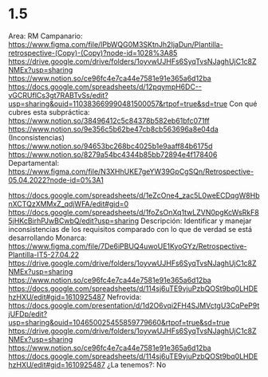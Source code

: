 # 1.5

Area: RM
Campanario: https://www.figma.com/file/lPbWQG0M3SKtnJh2IjaDun/Plantilla-retrospective-(Copy)-(Copy)?node-id=1028%3A85
https://drive.google.com/drive/folders/1oyvwUJHFs6SyqTvsNJaghUjC1c8ZNMEx?usp=sharing
https://www.notion.so/ce96fc4e7ca44e7581e91e365a6d12ba
https://docs.google.com/spreadsheets/d/12pqympH6DC--vGCRUflCs3gt7RABTvSs/edit?usp=sharing&ouid=110383669990481500057&rtpof=true&sd=true
Con qué cubres esta subpráctica: https://www.notion.so/38496412c5c84378b582eb61bfc071ff 
https://www.notion.so/9e356c5b62be47cb8cb563696a8e04da (Inconsistencias)
https://www.notion.so/94653bc268bc4025b1e9aaff84b6175d 
https://www.notion.so/8279a54bc4344b85bb72894e4f178406 
Departamental: https://www.figma.com/file/N3XHhUKE7geYW39GpCgSQn/Retrospective-05.04.2022?node-id=0%3A1

https://docs.google.com/spreadsheets/d/1eZcOne4_zac5L0weECDqgW8HbnXCTQzXMMxZ_qdjWFA/edit#gid=0
https://docs.google.com/spreadsheets/d/1foZsOnXq1twLZVN0pgKcWsRkF85jHKcBirhPJwBCwbQ/edit?usp=sharing
Descripción: Identificar y manejar inconsistencias de los requisitos comparado con lo que de verdad se está desarrollando
Monarca: https://www.figma.com/file/7De6iPBUQ4uwoUE1KyoGYz/Retrospective-Plantilla-IT5-27.04.22
https://drive.google.com/drive/folders/1oyvwUJHFs6SyqTvsNJaghUjC1c8ZNMEx?usp=sharing
https://www.notion.so/ce96fc4e7ca44e7581e91e365a6d12ba
https://docs.google.com/spreadsheets/d/114sj6uTE9vjuPzbQOSt9bq0LHDEhzHXU/edit#gid=1610925487
Nefrovida: https://docs.google.com/presentation/d/1d2O6vqi2FH4SJMVctgU3CqPeP9tjUFDp/edit?usp=sharing&ouid=104650025455859779660&rtpof=true&sd=true
https://drive.google.com/drive/folders/1oyvwUJHFs6SyqTvsNJaghUjC1c8ZNMEx?usp=sharing
https://www.notion.so/ce96fc4e7ca44e7581e91e365a6d12ba
https://docs.google.com/spreadsheets/d/114sj6uTE9vjuPzbQOSt9bq0LHDEhzHXU/edit#gid=1610925487
¿La tenemos?: No